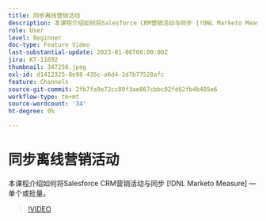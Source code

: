 ```yaml
---
title: 同步离线营销活动
description: 本课程介绍如何将Salesforce CRM营销活动与同步 [!DNL Marketo Measure]  — 单个或批量。
role: User
level: Beginner
doc-type: Feature Video
last-substantial-update: 2023-01-06T00:00:00Z
jira: KT-11692
thumbnail: 347250.jpeg
exl-id: d1412325-8e98-435c-a6d4-1d7b77528afc
feature: Channels
source-git-commit: 2fb7fa9e72cc89f3ae867cbbc02fd62fb4b485e6
workflow-type: tm+mt
source-wordcount: '34'
ht-degree: 0%

---
```


# 同步离线营销活动

本课程介绍如何将Salesforce CRM营销活动与同步 [!DNL Marketo Measure]  — 单个或批量。

>[!VIDEO](https://video.tv.adobe.com/v/347250/?quality=12&learn=on)
